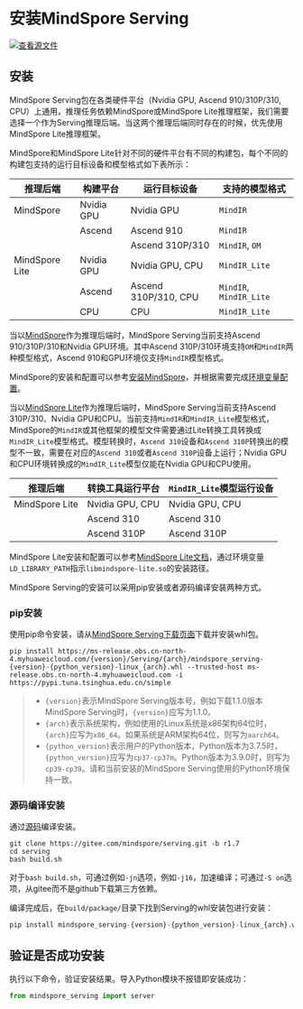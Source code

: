 # 安装MindSpore Serving

[![查看源文件](https://mindspore-website.obs.cn-north-4.myhuaweicloud.com/website-images/r1.7/resource/_static/logo_source.png)](https://gitee.com/mindspore/docs/blob/r1.7/docs/serving/docs/source_zh_cn/serving_install.md)

## 安装

MindSpore Serving包在各类硬件平台（Nvidia GPU, Ascend 910/310P/310, CPU）上通用，推理任务依赖MindSpore或MindSpore Lite推理框架，我们需要选择一个作为Serving推理后端。当这两个推理后端同时存在的时候，优先使用MindSpore Lite推理框架。

MindSpore和MindSpore Lite针对不同的硬件平台有不同的构建包，每个不同的构建包支持的运行目标设备和模型格式如下表所示：

|推理后端|构建平台|运行目标设备|支持的模型格式|
|---------| --- | --- | -------- |
|MindSpore| Nvidia GPU | Nvidia GPU | `MindIR` |
|  | Ascend | Ascend 910 | `MindIR` |
|  |  | Ascend 310P/310 | `MindIR`, `OM` |
|MindSpore Lite| Nvidia GPU | Nvidia GPU, CPU | `MindIR_Lite` |
|  | Ascend | Ascend 310P/310, CPU | `MindIR`, `MindIR_Lite` |
|  | CPU | CPU | `MindIR_Lite` |

当以[MindSpore](https://www.mindspore.cn/)作为推理后端时，MindSpore Serving当前支持Ascend 910/310P/310和Nvidia GPU环境。其中Ascend 310P/310环境支持`OM`和`MindIR`两种模型格式，Ascend 910和GPU环境仅支持`MindIR`模型格式。

MindSpore的安装和配置可以参考[安装MindSpore](https://gitee.com/mindspore/mindspore#安装)，并根据需要完成[环境变量配置](https://gitee.com/mindspore/docs/blob/r1.7/install/mindspore_ascend_install_pip.md#配置环境变量)。

当以[MindSpore Lite](https://www.mindspore.cn/lite)作为推理后端时，MindSpore Serving当前支持Ascend 310P/310、Nvidia GPU和CPU。当前支持`MindIR`和`MindIR_Lite`模型格式，MindSpore的`MindIR`或其他框架的模型文件需要通过Lite转换工具转换成`MindIR_Lite`模型格式。模型转换时，`Ascend 310`设备和`Ascend 310P`转换出的模型不一致，需要在对应的`Ascend 310`或者`Ascend 310P`设备上运行；Nvidia GPU和CPU环境转换成的`MindIR_Lite`模型仅能在Nvidia GPU和CPU使用。

| 推理后端       | 转换工具运行平台 | `MindIR_Lite`模型运行设备    |
| -------------- | ---------------- | --------------- |
| MindSpore Lite | Nvidia GPU, CPU  | Nvidia GPU, CPU |
|                | Ascend 310       | Ascend 310      |
|                | Ascend 310P       | Ascend 310P      |

MindSpore Lite安装和配置可以参考[MindSpore Lite文档](https://www.mindspore.cn/lite/docs/zh-CN/r1.7/index.html)，通过环境变量`LD_LIBRARY_PATH`指示`libmindspore-lite.so`的安装路径。

MindSpore Serving的安装可以采用pip安装或者源码编译安装两种方式。

### pip安装

使用pip命令安装，请从[MindSpore Serving下载页面](https://www.mindspore.cn/versions)下载并安装whl包。

 ```shell
pip install https://ms-release.obs.cn-north-4.myhuaweicloud.com/{version}/Serving/{arch}/mindspore_serving-{version}-{python_version}-linux_{arch}.whl --trusted-host ms-release.obs.cn-north-4.myhuaweicloud.com -i https://pypi.tuna.tsinghua.edu.cn/simple
```

> - `{version}`表示MindSpore Serving版本号，例如下载1.1.0版本MindSpore Serving时，`{version}`应写为1.1.0。
> - `{arch}`表示系统架构，例如使用的Linux系统是x86架构64位时，`{arch}`应写为`x86_64`。如果系统是ARM架构64位，则写为`aarch64`。
> - `{python_version}`表示用户的Python版本，Python版本为3.7.5时，`{python_version}`应写为`cp37-cp37m`。Python版本为3.9.0时，则写为`cp39-cp39`。请和当前安装的MindSpore Serving使用的Python环境保持一致。

### 源码编译安装

通过[源码](https://gitee.com/mindspore/serving)编译安装。

```shell
git clone https://gitee.com/mindspore/serving.git -b r1.7
cd serving
bash build.sh
```

对于`bash build.sh`，可通过例如`-jn`选项，例如`-j16`，加速编译；可通过`-S on`选项，从gitee而不是github下载第三方依赖。

编译完成后，在`build/package/`目录下找到Serving的whl安装包进行安装：

```python
pip install mindspore_serving-{version}-{python_version}-linux_{arch}.whl
```

## 验证是否成功安装

执行以下命令，验证安装结果。导入Python模块不报错即安装成功：

```python
from mindspore_serving import server
```
